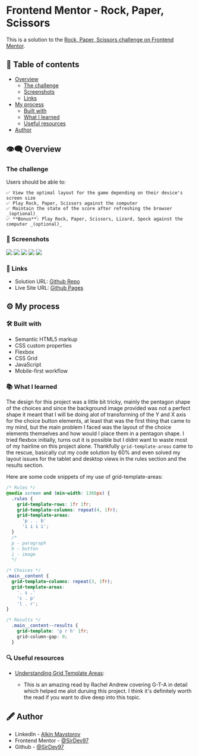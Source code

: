 # Frontend Mentor - Rock, Paper, Scissors

This is a solution to the [Rock, Paper, Scissors challenge on Frontend Mentor](https://www.frontendmentor.io/challenges/rock-paper-scissors-game-pTgwgvgH).

## 📑 Table of contents

- [Overview](#overview)
  - [The challenge](#the-challenge)
  - [Screenshots](#screenshots)
  - [Links](#links)
- [My process](#my-process)
  - [Built with](#built-with)
  - [What I learned](#what-i-learned)
  - [Useful resources](#useful-resources)
- [Author](#author)

## 👁‍🗨 Overview

### The challenge

Users should be able to:

    ✅ View the optimal layout for the game depending on their device's screen size
    ✅ Play Rock, Paper, Scissors against the computer
    ✅ Maintain the state of the score after refreshing the browser _(optional)_
    ✅ **Bonus**: Play Rock, Paper, Scissors, Lizard, Spock against the computer _(optional)_

### 📸 Screenshots

![](https://github.com/SirDev97/rock-paper-scissors-lizard-spock/blob/main/assets/options-desktop.jpeg?raw=true)
![](https://github.com/SirDev97/rock-paper-scissors-lizard-spock/blob/main/assets/result-desktop.jpeg?raw=true)
![](https://github.com/SirDev97/rock-paper-scissors-lizard-spock/blob/main/assets/tablet-view.png?raw=true)
![](https://github.com/SirDev97/rock-paper-scissors-lizard-spock/blob/main/assets/mobile-view.png?raw=true)
![](https://github.com/SirDev97/rock-paper-scissors-lizard-spock/blob/main/assets/rules-mobile-tablet.png?raw=true)

### 🔗 Links

- Solution URL: [Github Repo](https://github.com/SirDev97/rock-paper-scissors-lizard-spock)
- Live Site URL: [Github Pages](https://sirdev97.github.io/rock-paper-scissors-lizard-spock/)

## ⚙ My process

### 🛠 Built with

- Semantic HTML5 markup
- CSS custom properties
- Flexbox
- CSS Grid
- JavaScript
- Mobile-first workflow

### 📚 What I learned

The design for this project was a little bit tricky, mainly the pentagon shape of the choices and since the background image provided was not a perfect shape it meant that I will be doing alot of transforming of the Y and X axis for the choice button elements,
at least that was the first thing that came to my mind, but the main problem I faced was the layout of the choice elements themselves and how would I place them in a pentagon shape. I tried flexbox initially, turns out it is possible but I didnt want to waste most of my hairline on this project alone. Thankfully `grid-template-areas` came to the rescue, basically cut my code solution by 60% and even solved my layout issues for the tablet and desktop views in the rules section and the results section.

Here are some code snippets of my use of grid-template-areas:

```css
/* Rules */
@media screen and (min-width: 1366px) {
  .rules {
    grid-template-rows: 1fr 1fr;
    grid-template-columns: repeat(4, 1fr);
    grid-template-areas:
      'p . . b'
      'i i i i';
  }
  /*
  p - paragraph
  b - button
  i - image
  */

/* Choices */
.main__content {
  grid-template-columns: repeat(3, 1fr);
  grid-template-areas:
    '. s .'
    'c . p'
    'l . r';
}

/* Results */
  .main__content--results {
    grid-template: 'p r h' 1fr;
    grid-column-gap: 0;
  }
```

### 🔍 Useful resources

- [Understanding Grid Template Areas](https://www.smashingmagazine.com/understanding-css-grid-template-areas/):

  - This is an amazing read by Rachel Andrew covering G-T-A in detail which helped me alot duruing this project. I think it's definitely worth the read if you want to dive deep into this topic.

## 🖋 Author

- LinkedIn - [Alkin Maystorov](https://www.linkedin.com/in/alkin-maystorov/)
- Frontend Mentor - [@SirDev97](https://www.frontendmentor.io/profile/SirDev97)
- Github - [@SirDev97](https://github.com/SirDev97)
